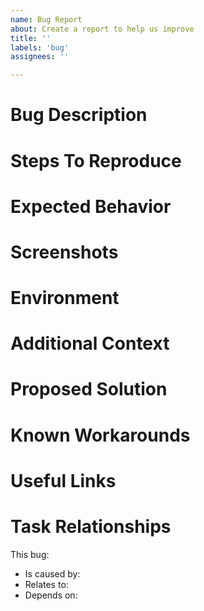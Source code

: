 ```yaml
---
name: Bug Report
about: Create a report to help us improve
title: ''
labels: 'bug'
assignees: ''

---
```


# Bug Description


# Steps To Reproduce


# Expected Behavior


# Screenshots


# Environment


# Additional Context


# Proposed Solution


# Known Workarounds


# Useful Links


# Task Relationships

This bug:
* Is caused by: 
* Relates to: 
* Depends on:
